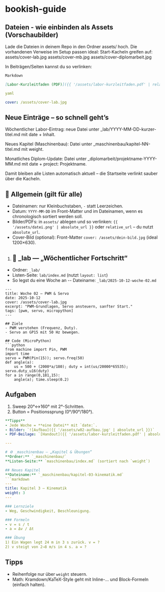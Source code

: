 # bookish-guide

## Dateien - wie einbinden als Assets (Vorschaubilder)
Lade die Dateien in deinem Repo in den Ordner assets/ hoch.
Die vorhandenen Verweise im Setup passen ideal:
Start-Kacheln greifen auf:
assets/cover-lab.jpg
assets/cover-mb.jpg
assets/cover-diplomarbeit.jpg

In Beiträgen/Seiten kannst du so verlinken:

```markdown
Markdown

[Labor-Kurzleitfaden (PDF)]({{ '/assets/labor-kurzleitfaden.pdf' | relative_url }})
```

```yaml
yaml

cover: /assets/cover-lab.jpg
```
## Neue Einträge – so schnell geht’s
Wöchentlicher Labor-Eintrag: neue Datei unter _lab/YYYY-MM-DD-kurzer-titel.md mit date + Inhalt.

Neues Kapitel (Maschinenbau): Datei unter _maschinenbau/kapitel-NN-titel.md mit weight.

Monatliches Diplom-Update: Datei unter _diplomarbeit/projektname-YYYY-MM.md mit date + project: Projektname.

Damit bleiben alle Listen automatisch aktuell – die Startseite verlinkt sauber über die Kacheln.

## 🚥 Allgemein (gilt für alle)
- Dateinamen: nur Kleinbuchstaben, `-` statt Leerzeichen.
- Datum: `YYYY-MM-DD` im Front-Matter und im Dateinamen, wenn es chronologisch sortiert werden soll.
- Bilder/PDFs: in `assets/` ablegen und so verlinken:
`{{ '/assets/datei.png' | absolute_url }}` oder `relative_url` – du nutzt `absolute_url`.
- Cover-Bild (optional): Front-Matter `cover: /assets/dein-bild.jpg` (ideal 1200×630).

1. ## 🧪 _lab — „Wöchentlicher Fortschritt“
- Ordner: `_lab/`
- Listen-Seite: `lab/index.md` (nutzt `layout: list`)
- So legst du eine Woche an
-- Dateiname: `_lab/2025-10-12-woche-02.md`

```
---
title: Woche 02 – PWM & Servo
date: 2025-10-12
cover: /assets/cover-lab.jpg
excerpt: "PWM-Grundlagen, Servo ansteuern, sanfter Start."
tags: [pwm, servo, micropython]
---

## Ziele
- PWM verstehen (Frequenz, Duty).
- Servo an GP15 mit 50 Hz bewegen.

## Code (MicroPython)
```python
from machine import Pin, PWM
import time
servo = PWM(Pin(15)); servo.freq(50)
def angle(a):
    us = 500 + (2000*a/180); duty = int(us/20000*65535); servo.duty_u16(duty)
for a in range(0,181,15):
    angle(a); time.sleep(0.2)
```

## Aufgaben
1. Sweep 20°↔160° mit 2°-Schritten.
2. Button = Positionssprung (0°/90°/180°).

```Yaml
**Tipps**
- Jede Woche = **eine Datei** mit `date:`.  
- Bilder: `![Aufbau]({{ '/assets/w02-aufbau.jpg' | absolute_url }})`  
- PDF-Beilage: `[Handout]({{ '/assets/labor-kurzleitfaden.pdf' | absolute_url }})`

---

# ⚙️ _maschinenbau — „Kapitel & Übungen“
**Ordner:** `_maschinenbau/`  
**Listen-Seite:** `maschinenbau/index.md` (sortiert nach `weight`)

## Neues Kapitel
**Dateiname:** `_maschinenbau/kapitel-03-kinematik.md`
```markdown
---
title: Kapitel 3 – Kinematik
weight: 3
---

### Lernziele
- Weg, Geschwindigkeit, Beschleunigung.

### Formeln
- v = s / t  
- a = Δv / Δt

### Übung
1) Ein Wagen legt 24 m in 3 s zurück. v = ?  
2) v steigt von 2→8 m/s in 4 s. a = ?
```

## Tipps
- Reihenfolge nur über `weight` steuern.
- Math: Kramdown/KaTeX-Style geht mit Inline-$…$ und Block-Formeln (einfach halten).





